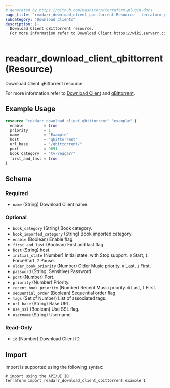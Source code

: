 ```yaml
---
# generated by https://github.com/hashicorp/terraform-plugin-docs
page_title: "readarr_download_client_qbittorrent Resource - terraform-provider-readarr"
subcategory: "Download Clients"
description: |-
  Download Client qBittorrent resource.
  For more information refer to Download Client https://wiki.servarr.com/readarr/settings#download-clients and qBittorrent https://wiki.servarr.com/readarr/supported#qbittorrent.
---
```


# readarr_download_client_qbittorrent (Resource)

<!-- subcategory:Download Clients -->Download Client qBittorrent resource.
For more information refer to [Download Client](https://wiki.servarr.com/readarr/settings#download-clients) and [qBittorrent](https://wiki.servarr.com/readarr/supported#qbittorrent).

## Example Usage

```terraform
resource "readarr_download_client_qbittorrent" "example" {
  enable         = true
  priority       = 1
  name           = "Example"
  host           = "qbittorrent"
  url_base       = "/qbittorrent/"
  port           = 9091
  book_category  = "tv-readarr"
  first_and_last = true
}
```

<!-- schema generated by tfplugindocs -->
## Schema

### Required

- `name` (String) Download Client name.

### Optional

- `book_category` (String) Book category.
- `book_imported_category` (String) Book imported category.
- `enable` (Boolean) Enable flag.
- `first_and_last` (Boolean) First and last flag.
- `host` (String) host.
- `initial_state` (Number) Initial state, with Stop support. `0` Start, `1` ForceStart, `2` Pause.
- `older_book_priority` (Number) Older Music priority. `0` Last, `1` First.
- `password` (String, Sensitive) Password.
- `port` (Number) Port.
- `priority` (Number) Priority.
- `recent_book_priority` (Number) Recent Music priority. `0` Last, `1` First.
- `sequential_order` (Boolean) Sequential order flag.
- `tags` (Set of Number) List of associated tags.
- `url_base` (String) Base URL.
- `use_ssl` (Boolean) Use SSL flag.
- `username` (String) Username.

### Read-Only

- `id` (Number) Download Client ID.

## Import

Import is supported using the following syntax:

```shell
# import using the API/UI ID
terraform import readarr_download_client_qbittorrent.example 1
```
